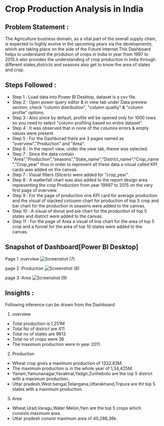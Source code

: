 # Crop Production Analysis in India


##  Problem Statement : 
The Agriculture business domain, as a vital part of the overall supply chain, is expected to highly evolve in the upcoming years via the developments, which are taking place on the side of the Future Internet.This Dashboard helps to understand the prodution of crops in India in year from 1997 to 2015.it also provides the understanding of crop production in India through different states,districts and seasons also get to know the area of states and crop.

## Steps Followed :
- Step 1 : Load data into Power BI Desktop, dataset is a csv file.
- Step 2 : Open power query editor & in view tab under Data preview section, check "column distribution", "column quality" & "column profile" options.
- Step 3 : Also since by default, profile will be opened only for 1000 rows so you need to select "column profiling based on entire dataset".
- Step 4 : It was observed that in none of the columns errors & empty values were present. 
- Step 5 : For the Dashborad there are 3 pages named as "overview","Production" and "Area".
- Step 6 : In the report view, under the view tab, theme was selected.
- Step 7 : Since the data contain "Area","Production","seasons","State_name","District_name","Crop_name","Crop_year" thus in order to represent all these data a visual called KPI cards was added on the canvas.
- Step 7 : Visual filters (Slicers) were added for "crop_year".
- Step 8 : A watterfall chart was also added to the report design area representing the crop Production from year 19997 to 2015 on the very first page of overview.
- Step 9 : For the page of production one KPI card for average production and the visual of stacked coloumn chart for production of top 5 crop and bar chart for the production in seasons were added to the canvas.
- Step 10 : A visual of donut and pie chart for the production of top 5 states and district were added to the canvas.
- Step 11 : For the page of Area a visual of line chart for the area of top 5 crop and a funnel for the area of top 10 states were added to the canvas.

## Snapshot of Dashboard[Power BI Desktop]
Page 1 :overview
![Screenshot (7)](https://github.com/Harhare18/Crop-Production-Analysis-in-India/assets/101700437/3311c0fb-9dcd-41af-bcea-eb22c0fb86ec)  

page 2 :Production
![Screenshot (8)](https://github.com/Harhare18/Crop-Production-Analysis-in-India/assets/101700437/c5169771-9bfa-410e-b23e-399b2e426b63)

page 3 :Area
![Screenshot (9)](https://github.com/Harhare18/Crop-Production-Analysis-in-India/assets/101700437/608df66d-bcda-47e7-8ee8-f6fdea7690b1)


## Insights :
Following inference can be drawn from the Dashboard    
  1. overview
- Total production is 1,251M
- Total No of district are 411
- Total no of states are 9613
- Total no of crops were 36
- The maximum production were in year 2011.

2. Production
- Wheat crop gives a maximum production of 1332.83M.
- The maximum production is in the whole year of 1,34,425M.
- Yanam,Yamunanagar,Yavatmal,Yadgir,Zunheboto are the top 5 district with a maximum production.
- Uttar pradesh,West bengal,Telangana,Uttarakhand,Tripura are tht top 5 states with a maximum production.

3. Area
- Wheat,Urad,Varagu,Water Melon,Yam are the top 5 crops which consists maximum area.
- Uttar pradesh consist maximum area of 40,286,36k. 
